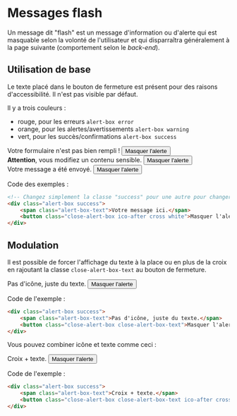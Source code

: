 # Messages flash


Un message dit "flash" est un message d'information ou d'alerte qui est masquable selon la volonté de l'utilisateur et qui disparraîtra généralement à la page suivante (comportement selon le _back-end_).


## Utilisation de base

Le texte placé dans le bouton de fermeture est présent pour des raisons d'accessibilité. Il n'est pas visible par défaut.

Il y a trois couleurs : 

- rouge, pour les erreurs `alert-box error`
- orange, pour les alertes/avertissements `alert-box warning`
- vert, pour les succès/confirmations `alert-box success`

<div class="alert-box error">
    <span class="alert-box-text">Votre formulaire n'est pas bien rempli !</span>
    <button class="close-alert-box ico-after cross white">Masquer l'alerte</button>
</div>

<div class="alert-box alert">
    <span class="alert-box-text"><strong>Attention</strong>, vous modifiez un contenu sensible.</span>
    <button class="close-alert-box ico-after cross white">Masquer l'alerte</button>
</div>

<div class="alert-box success">
    <span class="alert-box-text">Votre message a été envoyé.</span>
    <button class="close-alert-box ico-after cross white">Masquer l'alerte</button>
</div>

Code des exemples : 

```html
<!-- Changez simplement la classe "success" pour une autre pour changer le fond -->
<div class="alert-box success">
    <span class="alert-box-text">Votre message ici.</span>
    <button class="close-alert-box ico-after cross white">Masquer l'alerte</button>
</div>
```

## Modulation

Il est possible de forcer l'affichage du texte à la place ou en plus de la croix en rajoutant la classe `close-alert-box-text` au bouton de fermeture.

<div class="alert-box success">
    <span class="alert-box-text">Pas d'icône, juste du texte.</span>
    <button class="close-alert-box close-alert-box-text">Masquer l'alerte</button>
</div>

Code de l'exemple : 

```html
<div class="alert-box success">
    <span class="alert-box-text">Pas d'icône, juste du texte.</span>
    <button class="close-alert-box close-alert-box-text">Masquer l'alerte</button>
</div>
```

Vous pouvez combiner icône et texte comme ceci : 

<div class="alert-box success">
    <span class="alert-box-text">Croix + texte.</span>
    <button class="close-alert-box close-alert-box-text ico-after cross white">Masquer l'alerte</button>
</div>

Code de l'exemple : 

```html
<div class="alert-box success">
    <span class="alert-box-text">Croix + texte.</span>
    <button class="close-alert-box close-alert-box-text ico-after cross white">Masquer l'alerte</button>
</div>
```